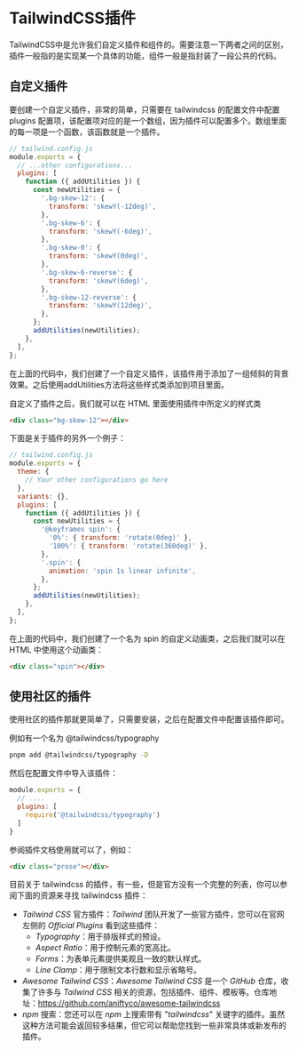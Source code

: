 # TailwindCSS插件

TailwindCSS中是允许我们自定义插件和组件的。需要注意一下两者之间的区别，插件一般指的是实现某一个具体的功能，组件一般是指封装了一段公共的代码。



## 自定义插件

要创建一个自定义插件，非常的简单，只需要在 tailwindcss 的配置文件中配置 plugins 配置项，该配置项对应的是一个数组，因为插件可以配置多个。数组里面的每一项是一个函数，该函数就是一个插件。

```js
// tailwind.config.js
module.exports = {
  // ...other configurations...
  plugins: [
    function ({ addUtilities }) {
      const newUtilities = {
        '.bg-skew-12': {
          transform: 'skewY(-12deg)',
        },
        '.bg-skew-6': {
          transform: 'skewY(-6deg)',
        },
        '.bg-skew-0': {
          transform: 'skewY(0deg)',
        },
        '.bg-skew-6-reverse': {
          transform: 'skewY(6deg)',
        },
        '.bg-skew-12-reverse': {
          transform: 'skewY(12deg)',
        },
      };
      addUtilities(newUtilities);
    },
  ],
};

```

在上面的代码中，我们创建了一个自定义插件，该插件用于添加了一组倾斜的背景效果。之后使用addUtilities方法将这些样式类添加到项目里面。

自定义了插件之后，我们就可以在 HTML 里面使用插件中所定义的样式类

```html
<div class="bg-skew-12"></div>
```

下面是关于插件的另外一个例子：

```js
// tailwind.config.js
module.exports = {
  theme: {
    // Your other configurations go here
  },
  variants: {},
  plugins: [
    function ({ addUtilities }) {
      const newUtilities = {
        '@keyframes spin': {
          '0%': { transform: 'rotate(0deg)' },
          '100%': { transform: 'rotate(360deg)' },
        },
        '.spin': {
          animation: 'spin 1s linear infinite',
        },
      };
      addUtilities(newUtilities);
    },
  ],
};
```

在上面的代码中，我们创建了一个名为 spin 的自定义动画类，之后我们就可以在 HTML 中使用这个动画类：

```html
<div class="spin"></div>
```



## 使用社区的插件

使用社区的插件那就更简单了，只需要安装，之后在配置文件中配置该插件即可。

例如有一个名为 @tailwindcss/typography

```bash
pnpm add @tailwindcss/typography -D
```

然后在配置文件中导入该插件：

```js
module.exports = {
  // ....
  plugins: [
    require('@tailwindcss/typography')
  ]
}
```

参阅插件文档使用就可以了，例如：

```html
<div class="prose"></div>
```



目前关于 tailwindcss 的插件，有一些，但是官方没有一个完整的列表，你可以参阅下面的资源来寻找 tailwindcss 插件：

- *Tailwind CSS* 官方插件：*Tailwind* 团队开发了一些官方插件，您可以在官网左侧的 *Official Plugins* 看到这些插件：
    - *Typography*：用于排版样式的预设。
    - *Aspect Ratio*：用于控制元素的宽高比。
    - *Forms*：为表单元素提供美观且一致的默认样式。
    - *Line Clamp*：用于限制文本行数和显示省略号。
- *Awesome Tailwind CSS*：*Awesome Tailwind CSS* 是一个 *GitHub* 仓库，收集了许多与 *Tailwind CSS* 相关的资源，包括插件、组件、模板等。仓库地址：https://github.com/aniftyco/awesome-tailwindcss
- *npm* 搜索：您还可以在 *npm* 上搜索带有 "*tailwindcss*" 关键字的插件。虽然这种方法可能会返回较多结果，但它可以帮助您找到一些非常具体或新发布的插件。
